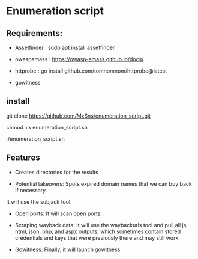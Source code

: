 # Enumeration script

## Requirements:

- Assetfinder : sudo apt install assetfinder

- owaspamass : https://owasp-amass.github.io/docs/

- httprobe : go install github.com/tomnomnom/httprobe@latest

- gowitness

## install

git clone https://github.com/MxSns/enumeration_script.git

chmod +x enumeration_script.sh

./enumeration_script.sh

## Features

- Creates directories for the results

- Potential takeovers:
Spots expired domain names that we can buy back if necessary.

It will use the subjack tool.

- Open ports:
It will scan open ports.

- Scraping wayback data:
It will use the waybackurls tool and pull all js, html, json, php, and aspx outputs, which sometimes contain stored credentials and keys that were previously there and may still work.

- Gowitness:
Finally, it will launch gowitness.
